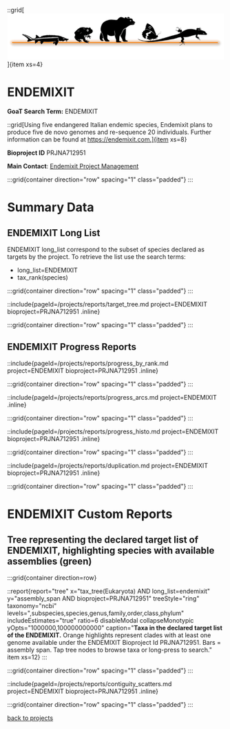 ::grid[![GoaT](/static/images/logo_ENDEMIXIT.png)]{item xs=4}

# ENDEMIXIT
**GoaT Search Term:** ENDEMIXIT

::grid[Using five endangered Italian endemic species, Endemixit plans to produce five de novo genomes and re-sequence 20 individuals. Further information can be found at https://endemixit.com.]{item xs=8}

**Bioproject ID** PRJNA712951

**Main Contact**: [Endemixit Project Management](https://endemixit.com/contact-2/)

:::grid{container direction="row" spacing="1" class="padded"}
:::

# Summary Data
## ENDEMIXIT Long List

ENDEMIXIT long_list correspond to the subset of species declared as targets by the project. To retrieve the list use the search terms:

- long_list=ENDEMIXIT
- tax_rank(species)

:::grid{container direction="row" spacing="1" class="padded"}
:::

::include{pageId=/projects/reports/target_tree.md project=ENDEMIXIT bioproject=PRJNA712951 .inline}

:::grid{container direction="row" spacing="1" class="padded"}
:::

## ENDEMIXIT Progress Reports

::include{pageId=/projects/reports/progress_by_rank.md project=ENDEMIXIT bioproject=PRJNA712951 .inline}

:::grid{container direction="row" spacing="1" class="padded"}
:::

::include{pageId=/projects/reports/progress_arcs.md project=ENDEMIXIT .inline}

:::grid{container direction="row" spacing="1" class="padded"}
:::

::include{pageId=/projects/reports/progress_histo.md project=ENDEMIXIT bioproject=PRJNA712951 .inline}

:::grid{container direction="row" spacing="1" class="padded"}
:::

::include{pageId=/projects/reports/duplication.md project=ENDEMIXIT bioproject=PRJNA712951 .inline}

:::grid{container direction="row" spacing="1" class="padded"}
:::

# ENDEMIXIT Custom Reports

## Tree representing the declared target list of ENDEMIXIT, highlighting species with available assemblies (green)

:::grid{container direction=row}

::report{report="tree" x="tax_tree(Eukaryota) AND long_list=endemixit" y="assembly_span AND bioproject=PRJNA712951" treeStyle="ring" taxonomy="ncbi" levels=",subspecies,species,genus,family,order,class,phylum" includeEstimates="true" ratio=6 disableModal collapseMonotypic yOpts="1000000,100000000000" caption="**Taxa in the declared target list of the ENDEMIXIT.** Orange highlights represent clades with at least one genome available under the ENDEMIXIT Bioproject Id PRJNA712951. Bars = assembly span. Tap tree nodes to browse taxa or long-press to search." item xs=12}
:::

:::grid{container direction="row" spacing="1" class="padded"}
:::

::include{pageId=/projects/reports/contiguity_scatters.md project=ENDEMIXIT bioproject=PRJNA712951 .inline}

:::grid{container direction="row" spacing="1" class="padded"}
:::

[back to projects](/projects)
